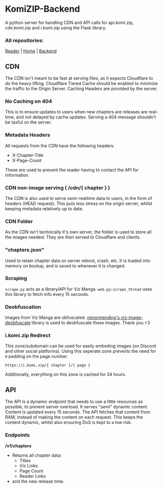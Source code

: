 # KomiZIP-Backend
A python server for handling CDN and API calls for api.komi.zip, cdn.komi.zip and i.komi.zip using the Flask library.

### All repositories:
[Reader](https://github.com/itschasa/KomiZIP-Reader) | [Home](https://github.com/itschasa/KomiZIP-Home) | [Backend](https://github.com/itschasa/KomiZIP-Backend)

## CDN
The CDN isn't meant to be fast at serving files, as it expects Cloudflare to do the heavy lifting.
Cloudflare Tiered Cache should be enabled to minimize the traffic to the Origin Server.
Caching Headers are provided by the server.

### No Caching on 404
This is to ensure updates to users when new chapters are releases are real-time, and not delayed by cache updates.
Serving a 404 message shouldn't be taxful on the server.

### Metadata Headers
All requests from the CDN have the following headers:
- X-Chapter-Title
- X-Page-Count

These are used to prevent the reader having to contact the API for information.

### CDN non-image serving ( /cdn/{ chapter } )
The CDN is also used to serve semi-realtime data to users, in the form of headers (HEAD request).
This puts less stress on the origin server, whilst keeping metadata relatively up to date.

### CDN Folder
As the CDN isn't technically it's own server, the folder is used to store all the images needed. They are then served to Cloudflare and clients.

### "chapters.json"
Used to retain chapter data on server reboot, crash, etc.
It is loaded into memory on bootup, and is saved to whenever it is changed.

### Scraping
`scrape.py` acts as a library/API for Viz Manga. `web.py:scrape_thread` uses this library to fetch info every 15 seconds.

### Deobfuscation
Images from Viz Manga are obfuscated. [minormending's viz-image-deobfuscate](https://github.com/minormending/viz-image-deobfuscate) library is used to deobfuscate these images. Thank you <3

### i.komi.zip Redirect
This zone/subdomain can be used for easily embeding images (on Discord and other social platforms).
Using this seperate zone prevents the need for `0` padding on the page number.

`https://i.komi.zip/{ chapter }/{ page }`

Additionally, everything on this zone is cached for 24 hours.


## API
The API is a dynamic endpoint that needs to use a little resources as possible, to prevent server overload.
It serves "semi" dynamic content. Content is updated every 15 seconds. The API fetches that content from RAM, instead of making the content on each request.
This keeps the content dynamic, whilst also ensuring DoS is kept to a low risk.

### Endpoints
**/v1/chapters**
- Returns all chapter data:
    - Titles
    - Viz Links
    - Page Count
    - Reader Links
- and the new release time.
